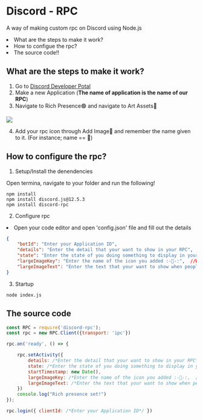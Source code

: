 # Discord - RPC

A way of making custom rpc on Discord using Node.js

<li>What are the steps to make it work?
<li>How to configue the rpc?
<li>The source code!!

## What are the steps to make it work?

1. Go to <a href="https://discord.com/developers/applications">Discord Developer Potal</a>
2. Make a new Application (__The name of application is the name of our RPC__)
3. Navigate to Rich Presence🟢 and navigate to Art Assets🔵

<img src="https://media.discordapp.net/attachments/755031719811481601/801731202045968384/unknown.png?width=1189&height=588"></img>

4. Add your rpc icon through Add Image🔴 and remember the name given to it. (For instance; name == 🧿)

## How to configure the rpc?

1. Setup/Install the denendencies

Open termina, navigate to your folder and run the following!

```
npm install
npm install discord.js@12.5.3
npm install discord-rpc
```

2. Configure rpc

<li>Open your code editor and open 'config.json' file and fill out the details

```json
{
    "botId": "Enter your Application ID",
    "details": "Enter the detail that your want to show in your RPC",
    "state": "Enter the state of you doing something to display in your RPC",
    "largeImageKey": "Enter the name of the icon you added :-🧿-:",  //What are the step to make it work, Step-4
    "largeImageText": "Enter the text that your want to show when people point the Image of your RPC"
}
```

3. Startup

```
node index.js
```

## The source code

```js
const RPC = require('discord-rpc');
const rpc = new RPC.Client({transport: 'ipc'})

rpc.on('ready', () => {

    rpc.setActivity({
        details: /*Enter the detail that your want to show in your RPC*/,
        state: /*Enter the state of you doing something to display in your RPC*/,
        startTimestamp: new Date(),
        largeImageKey: /*Enter the name of the icon you added :-🧿-:,  //What are the step to make it work, Step-4*/,
        largeImageText: /*Enter the text that your want to show when people point the Image of your RPC*/,
    })
    console.log("Rich presence set!")
});

rpc.login({ clientId: /*Enter your Application ID*/ })
```
